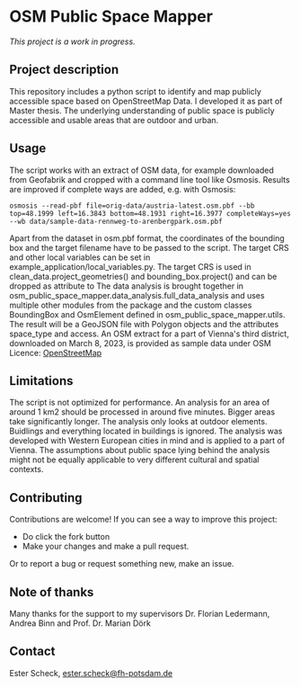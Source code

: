 # OSM Public Space Mapper
*This project is a work in progress.*

## Project description
This repository includes a python script to identify and map publicly accessible space based on OpenStreetMap Data. I developed it as part of Master thesis. The underlying understanding of public space is publicly accessible and usable areas that are outdoor and urban.

## Usage
The script works with an extract of OSM data, for example downloaded from Geofabrik and cropped with a command line tool like Osmosis. Results are improved if complete ways are added, e.g. with Osmosis:
```
osmosis --read-pbf file=orig-data/austria-latest.osm.pbf --bb top=48.1999 left=16.3843 bottom=48.1931 right=16.3977 completeWays=yes --wb data/sample-data-rennweg-to-arenbergpark.osm.pbf
```
Apart from the dataset in osm.pbf format, the coordinates of the bounding box and the target filename have to be passed to the script. The target CRS and other local variables can be set in example_application/local_variables.py. The target CRS is used in clean_data.project_geometries() and bounding_box.project() and can be dropped as attribute to 
The data analysis is brought together in osm_public_space_mapper.data_analysis.full_data_analysis and uses multiple other modules from the package and the custom classes BoundingBox and OsmElement defined in osm_public_space_mapper.utils.
The result will be a GeoJSON file with Polygon objects and the attributes space_type and access.
An OSM extract for a part of Vienna's third district, downloaded on March 8, 2023, is provided as sample data under OSM Licence: [OpenStreetMap](https://wiki.osmfoundation.org/wiki/Licence/Attribution_Guidelines)

## Limitations
The script is not optimized for performance. An analysis for an area of around 1 km2 should be processed in around five minutes. Bigger areas take significantly longer.
The analysis only looks at outdoor elements. Buidlings and everything located in buildings is ignored.
The analysis was developed with Western European cities in mind and is applied to a part of Vienna. The assumptions about public space lying behind the analysis might not be equally applicable to very different cultural and spatial contexts.

## Contributing

Contributions are welcome! If you can see a way to improve this project:

- Do click the fork button
- Make your changes and make a pull request.

Or to report a bug or request something new, make an issue.

## Note of thanks
Many thanks for the support to my supervisors Dr. Florian Ledermann, Andrea Binn and Prof. Dr. Marian Dörk

## Contact
Ester Scheck, [ester.scheck@fh-potsdam.de](mailto:ester.scheck@fh-potsdam.de)
